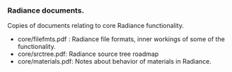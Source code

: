 ### Radiance documents.  
Copies of documents relating to core Radiance functionality.

- core/filefmts.pdf : Radiance file formats, inner workings of some of the functionality. 
- core/srctree.pdf: Radiance source tree roadmap
- core/materials.pdf: Notes about behavior of materials in Radiance.

